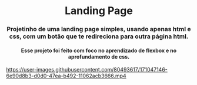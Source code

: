 <h1 align="center"> Landing Page </h1>

<h3 align="center"> Projetinho de uma landing page simples, usando apenas html e css, com um botão que te redireciona para outra página html. </h3>

<h4 align="center"> Esse projeto foi feito com foco no aprendizado de flexbox e no aprofundamento de css. </h4>

https://user-images.githubusercontent.com/80493617/171047146-6e90d8b3-d0d0-47ea-b492-11062acb3666.mp4

